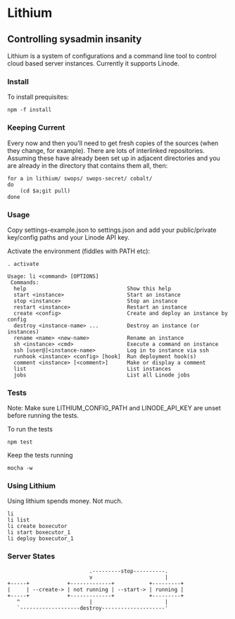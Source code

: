 # Lithium

## Controlling sysadmin insanity

Lithium is a system of configurations and a command line tool to 
control cloud based server instances. Currently it supports Linode.

### Install ###
To install prequisites:

    npm -f install

### Keeping Current ###

Every now and then you'll need to get fresh copies of the
sources (when they change, for example).  There are lots of
interlinked repositories.  Assuming these have already been set
up in adjacent directories and you are already in the directory
that contains them all, then:

    for a in lithium/ swops/ swops-secret/ cobalt/
    do
        (cd $a;git pull)
    done

### Usage ###

Copy settings-example.json to settings.json and add your public/private key/config paths and your Linode API key.

Activate the environment (fiddles with PATH etc):

    . activate

    Usage: li <command> [OPTIONS]
     Commands:
      help                                Show this help
      start <instance>                    Start an instance
      stop <instance>                     Stop an instance
      restart <instance>                  Restart an instance
      create <config>                     Create and deploy an instance by config
      destroy <instance-name> ...         Destroy an instance (or instances)
      rename <name> <new-name>            Rename an instance
      sh <instance> <cmd>                 Execute a command on instance
      ssh [user@]<instance-name>          Log in to instance via ssh
      runhook <instance> <config> [hook]  Run deployment hook(s)
      comment <instance> [<comment>]      Make or display a comment
      list                                List instances
      jobs                                List all Linode jobs

### Tests ###

Note: Make sure LITHIUM\_CONFIG\_PATH and LINODE\_API\_KEY are unset before running the tests.

To run the tests

    npm test

Keep the tests running 

    mocha -w


### Using Lithium ###

Using lithium spends money.  Not much.

    li
    li list
    li create boxecutor
    li start boxecutor_1
    li deploy boxecutor_1

### Server States ###

                              .---------stop----------.
                              v                       |
    +-----+            +-------------+           +---------+
    |     | --create-> | not running | --start-> | running |
    +-----+            +-------------+           +---------+
       ^                      |                       |
       `-------------------destroy--------------------'
                            

